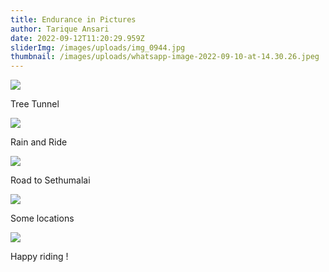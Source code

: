 ```yaml
---
title: Endurance in Pictures
author: Tarique Ansari
date: 2022-09-12T11:20:29.959Z
sliderImg: /images/uploads/img_0944.jpg
thumbnail: /images/uploads/whatsapp-image-2022-09-10-at-14.30.26.jpeg
---
```

![](/images/uploads/img_0937.jpg)

T﻿ree Tunnel

![](/images/uploads/img_0892.jpg)

R﻿ain and Ride

![](/images/uploads/img_0945.jpg)

R﻿oad to Sethumalai

![](/images/uploads/screenshot-2022-09-12-at-5.17.30-pm.png)

S﻿ome locations

![](/images/uploads/whatsapp-image-2022-09-10-at-14.30.25.jpeg)

H﻿appy riding !